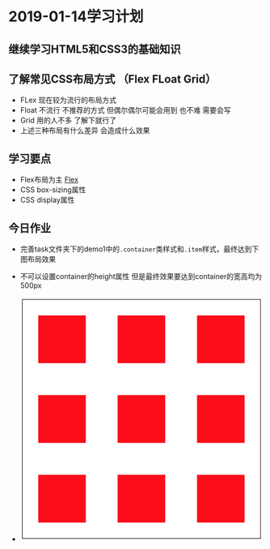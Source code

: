 # 2019-01-14学习计划

## 继续学习**HTML5**和**CSS3**的基础知识

## 了解常见CSS布局方式 （Flex FLoat Grid）

  * FLex 现在较为流行的布局方式
  * Float 不流行 不推荐的方式 但偶尔偶尔可能会用到 也不难 需要会写
  * Grid 用的人不多 了解下就行了
  * 上述三种布局有什么差异 会造成什么效果

## 学习要点

  * Flex布局为主 [Flex](http://www.ruanyifeng.com/blog/2015/07/flex-grammar.html)
  * CSS box-sizing属性
  * CSS display属性

## 今日作业

  * 完善task文件夹下的demo1中的`.container`类样式和`.item`样式，最终达到下图布局效果

  * 不可以设置container的height属性 但是最终效果要达到container的宽高均为500px

  * ![result](./image/demo1.png)